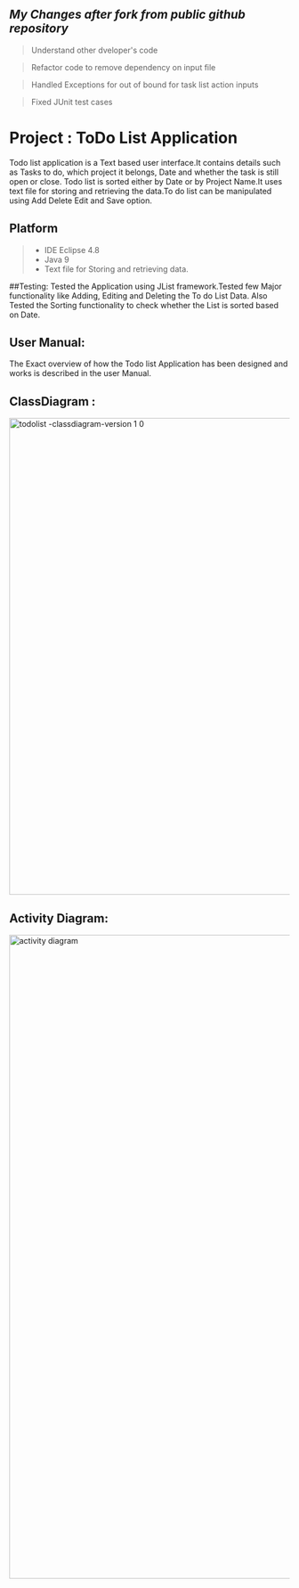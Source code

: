## *My Changes after fork from public github repository*
> Understand other dveloper's code

> Refactor code to remove dependency on input file 

> Handled Exceptions for out of bound for task list action inputs

> Fixed JUnit test cases 



#  **Project  : ToDo List Application** 
 Todo list application is a Text based user interface.It contains details such as Tasks to do, which project it belongs, Date and whether the task is still open or   close.
 Todo list is sorted either by Date or by Project Name.It uses text file for storing and retrieving the data.To do list can be manipulated using Add Delete Edit and Save option.
 

## Platform
> * IDE Eclipse 4.8 
> * Java 9
>*  Text file for Storing and retrieving data.

##Testing:
  Tested the Application using JList framework.Tested few Major functionality like Adding, Editing and Deleting the To do List Data. Also Tested the Sorting functionality to 
  check whether the List is sorted based on Date.
  
## User Manual:
The Exact overview of how the Todo list Application has been designed and works is described in the user Manual. 
 
## ClassDiagram :

<img width="856" alt="todolist -classdiagram-version 1 0" src="https://user-images.githubusercontent.com/43344867/46858408-908e3100-ce0b-11e8-8189-3467b5f15885.png">

## Activity Diagram:

<img width="1156" alt="activity diagram" src="https://user-images.githubusercontent.com/43344867/46869154-27b6b100-ce2b-11e8-8ac1-ae690e403148.png">

 
 
 
 
